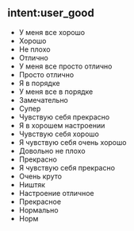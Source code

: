 ## intent:user_good
- У меня все хорошо
- Хорошо
- Не плохо
- Отлично
- У меня все просто отлично
- Просто отлично
- Я в порядке
- У меня все в порядке
- Замечательно
- Супер
- Чувствую себя прекрасно
- Я в хорошем настроении
- Чувствую себя хорошо
- Я чувствую себя очень хорошо
- Довольно не плохо
- Прекрасно
- Я чувствую себя прекрасно
- Очень круто
- Ништяк
- Настроение отличное
- Прекрасное
- Нормально
- Норм